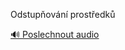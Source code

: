 
Odstupňování prostředků

[🔊 Poslechnout audio](/data/7-paragraphs/audio/chapter_42/para_011-Odstupovn-prostedk.mp3)
